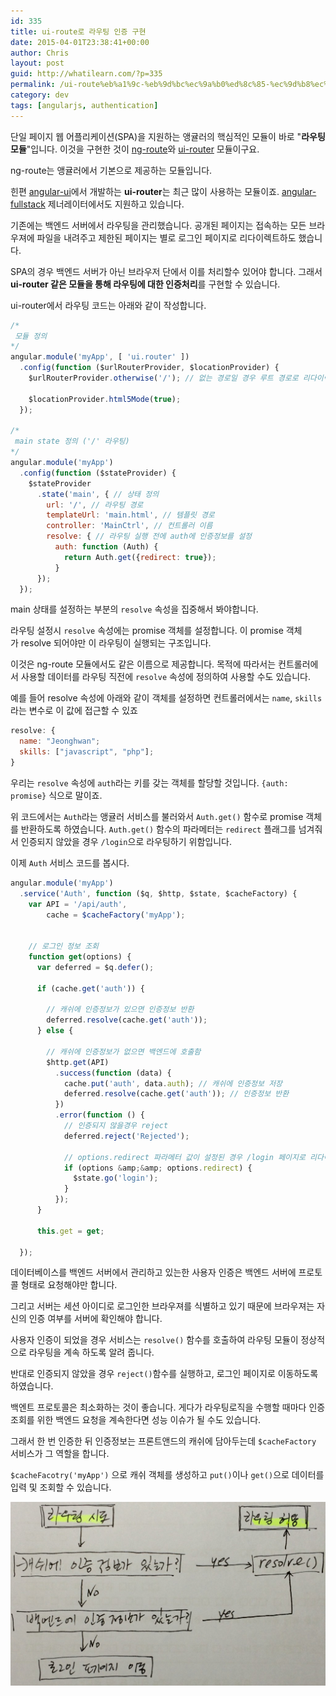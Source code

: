 ```yaml
---
id: 335
title: ui-route로 라우팅 인증 구현
date: 2015-04-01T23:38:41+00:00
author: Chris
layout: post
guid: http://whatilearn.com/?p=335
permalink: /ui-route%eb%a1%9c-%eb%9d%bc%ec%9a%b0%ed%8c%85-%ec%9d%b8%ec%a6%9d-%ea%b5%ac%ed%98%84/
category: dev
tags: [angularjs, authentication]
---
```


단일 페이지 웹 어플리케이션(SPA)을 지원하는 앵귤러의 핵심적인 모듈이 바로 "**라우팅 모듈**"입니다.
이것을 구현한 것이 <a href="https://docs.angularjs.org/api/ngRoute">ng-route</a>와 <a href="https://github.com/angular-ui/ui-router">ui-router</a> 모듈이구요.

ng-route는 앵귤러에서 기본으로 제공하는 모듈입니다.

힌편 <a href="http://angular-ui.github.io/">angular-ui</a>에서 개발하는 **ui-router**는 최근 많이 사용하는 모듈이죠.
<a href="https://github.com/DaftMonk/generator-angular-fullstack">angular-fullstack</a> 제너레이터에서도 지원하고 있습니다.

기존에는 백엔드 서버에서 라우팅을 관리했습니다.
공개된 페이지는 접속하는 모든 브라우져에 파일을 내려주고 제한된 페이지는 별로 로그인 페이지로 리다이렉트하도 했습니다.

SPA의 경우 백엔드 서버가 아닌 브라우저 단에서 이를 처리할수 있어야 합니다.
그래서 **ui-router 같은 모듈을 통해 라우팅에 대한 인증처리**를 구현할 수 있습니다.

ui-router에서 라우팅 코드는 아래와 같이 작성합니다.

```js
/*
 모듈 정의
*/
angular.module('myApp', [ 'ui.router' ])
  .config(function ($urlRouterProvider, $locationProvider) {
    $urlRouterProvider.otherwise('/'); // 없는 경로일 경우 루트 경로로 리다이렉트

    $locationProvider.html5Mode(true);
  });

/*
 main state 정의 ('/' 라우팅)
*/
angular.module('myApp')
  .config(function ($stateProvider) {
    $stateProvider
      .state('main', { // 상태 정의
        url: '/', // 라우팅 경로
        templateUrl: 'main.html', // 템플릿 경로
        controller: 'MainCtrl', // 컨트롤러 이름
        resolve: { // 라우팅 실행 전에 auth에 인증정보를 설정
          auth: function (Auth) {
            return Auth.get({redirect: true});
          }
      });
  });
```

main 상태를 설정하는 부분의 `resolve` 속성을 집중해서 봐야합니다.

라우팅 설정시 `resolve` 속성에는 promise 객체를 설정합니다.
이 promise 객체가 resolve 되어야만 이 라우팅이 실행되는 구조입니다.

이것은 ng-route 모듈에서도 같은 이름으로 제공합니다.
목적에 따라서는 컨트롤러에서 사용할 데이터를 라우팅 직전에 `resolve` 속성에 정의하여 사용할 수도 있습니다.

예를 들어 resolve 속성에 아래와 같이 객체를 설정하면 컨트롤러에서는 `name`, `skills`라는 변수로 이 값에 접근할 수 있죠

```js
resolve: {
  name: "Jeonghwan";
  skills: ["javascript", "php"];
}
```

우리는 `resolve` 속성에 `auth`라는 키를 갖는 객체를 할당할 것입니다.
`{auth: promise}` 식으로 말이죠.

위 코드에서는 `Auth`라는 앵귤러 서비스를 불러와서 `Auth.get()` 함수로 promise 객체를 반환하도록 하였습니다.
`Auth.get()` 함수의 파라메터는 `redirect` 플래그를 넘겨줘서 인증되지 않았을 경우 `/login`으로 라우팅하기 위함입니다.

이제 `Auth` 서비스 코드를 봅시다.

```js
angular.module('myApp')
  .service('Auth', function ($q, $http, $state, $cacheFactory) {
    var API = '/api/auth',
        cache = $cacheFactory('myApp');


    // 로그인 정보 조회
    function get(options) {
      var deferred = $q.defer();

      if (cache.get('auth')) {

        // 캐쉬에 인증정보가 있으면 인증정보 반환
        deferred.resolve(cache.get('auth'));
      } else {

        // 캐쉬에 인증정보가 없으면 백엔드에 호출함
        $http.get(API)
          .success(function (data) {
            cache.put('auth', data.auth); // 캐쉬에 인증정보 저장
            deferred.resolve(cache.get('auth')); // 인증정보 반환
          })
          .error(function () {
            // 인증되지 않을경우 reject
            deferred.reject('Rejected');

            // options.redirect 파라메터 값이 설정된 경우 /login 페이지로 리다이랙트
            if (options &amp;&amp; options.redirect) {
              $state.go('login');
            }
          });
      }

      this.get = get;

  });
```

데이터베이스를 백엔드 서버에서 관리하고 있는한 사용자 인증은 백엔드 서버에 프로토콜 형태로 요청해야만 합니다.

그리고 서버는 세션 아이디로 로그인한 브라우져를 식별하고 있기 때문에 브라우져는 자신의 인증 여부를 서버에 확인해야 합니다.

사용자 인증이 되었을 경우 서비스는 `resolve()` 함수를 호출하여 라우팅 모듈이 정상적으로 라우팅을 계속 하도록 알려 줍니다.

반대로 인증되지 않았을 경우 `reject()`함수를 실행하고, 로그인 페이지로 이동하도록 하였습니다.

백엔트 프로토콜은 최소화하는 것이 좋습니다.
게다가 라우팅로직을 수행할 때마다 인증 조회를 위한 백엔드 요청을 계속한다면 성능 이슈가 될 수도 있습니다.

그래서 한 번 인증한 뒤 인증정보는 프론트앤드의 캐쉬에 담아두는데 `$cacheFactory` 서비스가 그 역할을 합니다.

`$cacheFacotry('myApp')` 으로 캐쉬 객체를 생성하고 `put()`이나 `get()`으로 데이터를 입력 및 조회할 수 있습니다.

![full-size-render](/assets/imgs/2015/full-size-render.jpg)
